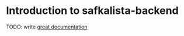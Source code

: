 # Introduction to safkalista-backend

TODO: write [great documentation](http://jacobian.org/writing/what-to-write/)
